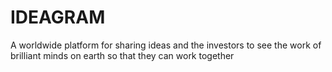 #                                              IDEAGRAM
A worldwide platform for sharing ideas and the investors to see the work of brilliant minds on earth so that they can work together

